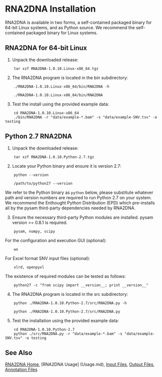 
# RNA2DNA Installation #

RNA2DNA is available in two forms, a self-contained packaged binary
for 64-bit Linux systems, and as Python source. We recommend the
self-contained packaged binary for Linux systems.

## RNA2DNA for 64-bit Linux ##

1. Unpack the downloaded release:

```
    tar xzf RNA2DNA-1.0.10.Linux-x86_64.tgz
```

2. The RNA2DNA program is located in the bin subdirectory:

```
    ./RNA2DNA-1.0.10.Linux-x86_64/bin/RNA2DNA -h
    
    ./RNA2DNA-1.0.10.Linux-x86_64/bin/RNA2DNA
```

3. Test the install using the provided example data:

```
    cd RNA2DNA-1.0.10.Linux-x86_64
    ./bin/RNA2DNA -r "data/example-*.bam" -s "data/example-SNV.tsv" -o testing
```

## Python 2.7 RNA2DNA ##

1. Unpack the downloaded release:

```
    tar xzf RNA2DNA-1.0.10.Python-2.7.tgz
```

2. Locate your Python binary and ensure it is version 2.7:

```
    python --version

    /path/to/python27 --version
```

   We refer to the Python binary as `python` below, please substitute
   whatever path and version numbers are required to run Python 2.7 on
   your system. We recommend the Enthought Python Distribution (EPD) which
   pre-installs all by the pysam third-party dependencies needed by RNA2DNA.

3. Ensure the necessary third-party Python modules are installed. pysam version >= 0.8.1 is required. 

```
    pysam, numpy, scipy
```

   For the configuration and execution GUI (optional):
   
```
    wx
```

   For Excel format SNV input files (optional):

```
    xlrd, openpyxl
```

   The existence of required modules can be tested as follows:

```
    python27 -c "from scipy import __version__; print __version__"
```

4. The RNA2DNA program is located in the src subdirectory:

```
    python ./RNA2DNA-1.0.10.Python-2.7/src/RNA2DNA.py -h
    
    python ./RNA2DNA-1.0.10.Python-2.7/src/RNA2DNA.py
```

5. Test the installation using the provided example data:

```
    cd RNA2DNA-1.0.10.Python-2.7
    python ./src/RNA2DNA.py -r "data/example-*.bam" -s "data/example-SNV.tsv" -o testing
```

## See Also

[RNA2DNA Home](..), [RNA2DNA Usage] (Usage.md), [Input Files](InputFiles.md), [Output Files](OutputFiles.md), [Annotation Files](AnnotationFiles.md)
